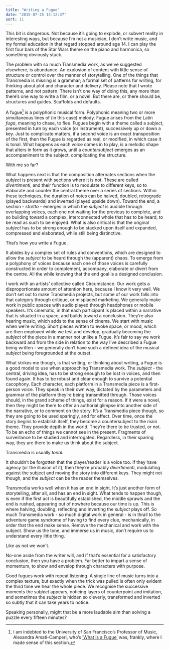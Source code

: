 ```yaml
---
title: "Writing a Fugue"
date: "2015-07-25 14:12:37"
sort: 11
---
```


This bit is dangerous. Not because it’s going to explode, or subvert
reality in interesting ways, but because I’m not a musician, I don’t
write music, and my formal education in that regard stopped around age
14. I can play the first four bars of the Star Wars theme on the piano
and harmonica, so something obviously stuck.

The problem with so much Transmedia work, as we've suggested elsewhere, is abundance. An explosion of content with little sense of
structure or control over the manner of storytelling. One of the things
that Transmedia is missing is a grammar; a formal set of patterns for
writing, for thinking about plot and character and delivery. Please note
that I wrote patterns, and not pattern. There isn’t one way of doing
this, any more than there’s one way to write a film, or a novel. But
there are, or there should be, structures and guides. Scaffolds and
defaults.

A fugue[^1] is a polyphonic musical form. Polyphonic meaning two or more
simultaneous lines of (in this case) melody. Fugue arises from the Latin
*fuga*, meaning to chase, to flee. Fugues begin with a theme called a
*subject*, presented in turn by each voice (or instrument), successively
up or down a key. Just to complicate matters, if a second voice is an
exact transposition of the first, then the Fugue is regarded as real, or
modified, in which case it is tonal. What happens as each voice comes in
to play, is a melodic shape that alters in form as it grows, until a
*countersubject* emerges as an accompaniment to the subject,
complicating the structure.

With me so far?

What happens next is that the composition alternates sections when the
*subject* is present with sections where it is not. These are called
*divertimenti*, and their function is to modulate to different keys, so
to elaborate and counter the central theme over a series of sections.
Within these techniques, the duration of notes can be halved, doubled,
retrograde (played backwards) and inverted (played upside down). Toward
the end, a section - *stretto* - emerges in which the *subject* is
audible through overlapping voices, each one not waiting for the
previous to complete, and so building toward a complex, interconnected
whole that has to be heard, to be read as such to be enjoyed. What is
also critical is that the original *subject* has to be strong enough to
be stacked upon itself and expanded, compressed and elaborated, while
still being distinctive.

That’s how you write a Fugue.

It abides by a complex set of rules and conventions, which are designed
to allow the *subject* to be heard through the (apparent) chaos. To
emerge from a polyphony of voices because each one of those voices is
carefully constructed in order to complement, accompany, elaborate or
divert from the centre. All the while knowing that the end goal is a
designed conclusion.

I work with an artists’ collective called Circumstance. Our work gets a
disproportionate amount of attention here, because I know it
very well. We don’t set out to make Transmedia projects, but some of our
work falls into that category through critique, or misplaced marketing.
We generally make work in public spaces with audio played through
headphones or mobile speakers. It’s cinematic, in that each participant
is placed within a narrative that is situated in a space, and builds
toward a conclusion. They’re also hearing music, which adds to the sense
of cinema. We start with music when we’re writing. Short pieces written
to evoke space, or mood, which are then employed while we test and
develop, gradually becoming the *subject* of the piece in a manner not
unlike a Fugue. It’s fair to say we work backward and from the side in
relation to the way I’ve described a Fugue being written - we generally
don’t have such a defined idea of the musical *subject* being
foregrounded at the outset.

What strikes me though, is that writing, or thinking about writing, a
Fugue is a good model to use when approaching Transmedia work. The
*subject* - the central, driving idea, has to be strong enough to be
lost in voices, and then found again. It has to be robust and clear
enough to survive a potential cacophony. Each character, each platform
in a Transmedia piece is a first-person voice. They speak in their own
way, dictated by the parameters and grammar of the platform they’re
being transmitted through. Those voices should, in the grand scheme of
things, exist for a reason. If it were a novel, then they might be there
to offer an authorial glimpse into another side of the narrative, or to
comment on the story. It’s a Transmedia piece though, so they are going
to be used sparingly, and for effect. Over time, once the story begins
to establish itself, they become a countersubject to the main theme.
They provide depth in the world. They’re there to be trusted, or not. To
be an echo of things we cannot see in the present. Fragments of
surveillance to be studied and interrogated. Regardless, in their
sparing way, they are there to make us think about the subject.

Transmedia is usually *tonal*.

It shouldn’t be forgotten that the player/reader is a voice too. If they
have agency (or the illusion of it), then they’re probably
*divertimenti*, modulating against the subject and moving the story into
different keys. They might not though, and the *subject* can be the
reader themselves.

Transmedia works well when it has an end in sight. It’s just another
form of storytelling, after all, and has an end in sight. What tends to
happen though, is even if the first act is beautifully established, the
middle sprawls and the end is rushed, appearing out of nowhere because
our time is up. This is where halving, doubling, reflecting and
inverting the *subject* plays off. So much Transmedia work - so much
digital work in general - is in thrall to the adventure game syndrome of
having to find every clue, mechanically, in order that the end make
sense. Remove the mechanical and work with the subject. Show us the
tone, and immerse us in music, don’t require us to understand every
little thing.

Like as not we won’t.

No-one aside from the writer will, and if that’s essential for a
satisfactory conclusion, then you have a problem. Far better to impart a
sense of momentum, to show and envelop through characters with purpose.

Good fugues work with repeat listening. A single line of music turns
into a complex texture, but exactly when the trick was pulled is often
only evident the third time we hear the whole piece. We recognise the
successive moments the *subject* appears, noticing layers of
counterpoint and imitation, and sometimes the *subject* is hidden so
cleverly, transformed and inverted so subtly that it can take years to
notice.

Speaking personally, might that be a more laudable aim than solving a
puzzle every fifteen minutes?

[^1]: I am indebted to the University of San Francisco’s Professor of
    Music, Alexandra Amati-Camperi, who’s [‘What is a Fugue’](http://www.sfbach.org/what-fugue) was,
    frankly, where I made sense of this section.
